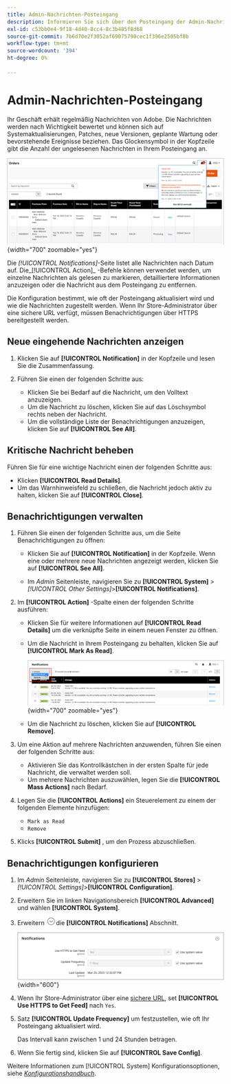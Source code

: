 ```yaml
---
title: Admin-Nachrichten-Posteingang
description: Informieren Sie sich über den Posteingang der Admin-Nachricht, der wichtige und nützliche Nachrichten von Adobe und der [!DNL Commerce] System.
exl-id: c53bb0e4-9f18-4d40-8cc4-8c3b485f8d68
source-git-commit: 7b6d70e2f3052af69075790cec1f396e2505bf8b
workflow-type: tm+mt
source-wordcount: '394'
ht-degree: 0%

---
```


# Admin-Nachrichten-Posteingang

Ihr Geschäft erhält regelmäßig Nachrichten von Adobe. Die Nachrichten werden nach Wichtigkeit bewertet und können sich auf Systemaktualisierungen, Patches, neue Versionen, geplante Wartung oder bevorstehende Ereignisse beziehen. Das Glockensymbol in der Kopfzeile gibt die Anzahl der ungelesenen Nachrichten in Ihrem Posteingang an.

![Admin - eingehende Nachrichten](./assets/admin-inbox-summary.png){width="700" zoomable="yes"}

Die _[!UICONTROL Notifications]_-Seite listet alle Nachrichten nach Datum auf. Die_[!UICONTROL Action]_ -Befehle können verwendet werden, um einzelne Nachrichten als gelesen zu markieren, detailliertere Informationen anzuzeigen oder die Nachricht aus dem Posteingang zu entfernen.

Die Konfiguration bestimmt, wie oft der Posteingang aktualisiert wird und wie die Nachrichten zugestellt werden. Wenn Ihr Store-Administrator über eine sichere URL verfügt, müssen Benachrichtigungen über HTTPS bereitgestellt werden.

## Neue eingehende Nachrichten anzeigen

1. Klicken Sie auf **[!UICONTROL Notification]** in der Kopfzeile und lesen Sie die Zusammenfassung.

1. Führen Sie einen der folgenden Schritte aus:

   - Klicken Sie bei Bedarf auf die Nachricht, um den Volltext anzuzeigen.
   - Um die Nachricht zu löschen, klicken Sie auf das Löschsymbol rechts neben der Nachricht.
   - Um die vollständige Liste der Benachrichtigungen anzuzeigen, klicken Sie auf **[!UICONTROL See All]**.

## Kritische Nachricht beheben

Führen Sie für eine wichtige Nachricht einen der folgenden Schritte aus:

- Klicken **[!UICONTROL Read Details]**.
- Um das Warnhinweisfeld zu schließen, die Nachricht jedoch aktiv zu halten, klicken Sie auf **[!UICONTROL Close]**.

## Benachrichtigungen verwalten

1. Führen Sie einen der folgenden Schritte aus, um die Seite Benachrichtigungen zu öffnen:

   - Klicken Sie auf **[!UICONTROL Notification]** in der Kopfzeile. Wenn eine oder mehrere neue Nachrichten angezeigt werden, klicken Sie auf **[!UICONTROL See All]**.

   - Im _Admin_ Seitenleiste, navigieren Sie zu **[!UICONTROL System]** > _[!UICONTROL Other Settings]_>**[!UICONTROL Notifications]**.

1. Im **[!UICONTROL Action]** -Spalte einen der folgenden Schritte ausführen:

   - Klicken Sie für weitere Informationen auf **[!UICONTROL Read Details]** um die verknüpfte Seite in einem neuen Fenster zu öffnen.

   - Um die Nachricht in Ihrem Posteingang zu behalten, klicken Sie auf **[!UICONTROL Mark As Read]**.

     ![Admin - Markieren ausgewählter Benachrichtigungen als gelesen](./assets/admin-notifications-mark-as-read.png){width="700" zoomable="yes"}

   - Um die Nachricht zu löschen, klicken Sie auf **[!UICONTROL Remove]**.

1. Um eine Aktion auf mehrere Nachrichten anzuwenden, führen Sie einen der folgenden Schritte aus:

   - Aktivieren Sie das Kontrollkästchen in der ersten Spalte für jede Nachricht, die verwaltet werden soll.
   - Um mehrere Nachrichten auszuwählen, legen Sie die **[!UICONTROL Mass Actions]** nach Bedarf.

1. Legen Sie die **[!UICONTROL Actions]** ein Steuerelement zu einem der folgenden Elemente hinzufügen:

   - `Mark as Read`
   - `Remove`

1. Klicks **[!UICONTROL Submit]** , um den Prozess abzuschließen.

## Benachrichtigungen konfigurieren

1. Im _Admin_ Seitenleiste, navigieren Sie zu **[!UICONTROL Stores]** > _[!UICONTROL Settings]_>**[!UICONTROL Configuration]**.

1. Erweitern Sie im linken Navigationsbereich **[!UICONTROL Advanced]** und wählen **[!UICONTROL System]**.

1. Erweitern ![Erweiterungsauswahl](../assets/icon-display-expand.png)die **[!UICONTROL Notifications]** Abschnitt.

   ![Benachrichtigungskonfiguration](./assets/system-notifications.png){width="600"}

1. Wenn Ihr Store-Administrator über eine [sichere URL](../stores-purchase/store-urls.md), set **[!UICONTROL Use HTTPS to Get Feed]** nach `Yes`.

1. Satz **[!UICONTROL Update Frequency]** um festzustellen, wie oft Ihr Posteingang aktualisiert wird.

   Das Intervall kann zwischen 1 und 24 Stunden betragen.

1. Wenn Sie fertig sind, klicken Sie auf **[!UICONTROL Save Config]**.

Weitere Informationen zum [!UICONTROL System] Konfigurationsoptionen, siehe [_Konfigurationshandbuch_](../configuration-reference/advanced/system.md).

